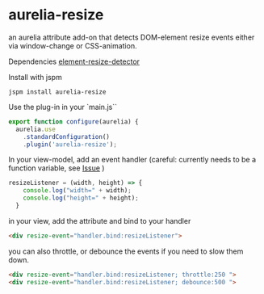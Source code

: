 # aurelia-resize

an aurelia attribute add-on that detects DOM-element resize events either via window-change or CSS-animation.

Dependencies
[element-resize-detector](https://www.npmjs.com/package/element-resize-detector)

Install with jspm
```
jspm install aurelia-resize
```

Use the plug-in in your `main.js``
```javascript
export function configure(aurelia) {
  aurelia.use
    .standardConfiguration()
    .plugin('aurelia-resize');
```

In your view-model, add an event handler (careful: currently needs to be a function variable, see [Issue](https://github.com/MeirionHughes/aurelia-resize/issues/9) )

```javascript
resizeListener = (width, height) => {
    console.log("width=" + width);
    console.log("height=" + height);
  }
```

in your view, add the attribute and bind to your handler

```html
<div resize-event="handler.bind:resizeListener">
 ```

you can also throttle, or debounce the events if you need to slow them down. 

```html
<div resize-event="handler.bind:resizeListener; throttle:250 ">
<div resize-event="handler.bind:resizeListener; debounce:500 ">
```


